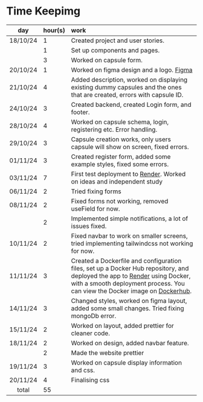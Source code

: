 # Time Keepimg

| day | hour(s) | work  |
| :----:|:-----| :-----|
| 18/10/24 | 1 | Created project and user stories. |
|  | 1 | Set up components and pages. |
|  | 3 | Worked on capsule form. |
| 20/10/24  | 1 | Worked on figma design and a logo. [Figma](https://www.figma.com/proto/laSCjI6ApMcL9Ym9uhImp7/Untitled?node-id=1-3&node-type=canvas&t=RMwyWH6rhGtEt7hP-0&scaling=min-zoom&content-scaling=fixed&page-id=0%3A1)  |
| 21/10/24 | 4 | Added description, worked on displaying existing dummy capsules and the ones that are created, errors with capsule ID. |
| 24/10/24 | 3 | Created backend, created Login form, and footer. |
| 28/10/24 | 4 | Worked on capsule schema, login, registering etc. Error handling. |
| 29/10/24 | 3 | Capsule creation works, only users capsule will show on screen, fixed errors. |
| 01/11/24 | 3 | Created register form, added some example styles, fixed some errors. |
| 03/11/24 | 7 | First test deployment to [Render](https://time-capsule-1.onrender.com/). Worked on ideas and independent study|
| 06/11/24 | 2 | Tried fixing forms |
| 08/11/24 | 2 | Fixed forms not working, removed useField for now. |
|  | 2 | Implemented simple notifications, a lot of issues fixed. |
| 10/11/24 | 2 | Fixed navbar to work on smaller screens, tried implementing tailwindcss not working for now.  |
| 11/11/24 | 3 | Created a Dockerfile and configuration files, set up a Docker Hub repository, and deployed the app to [Render](https://time-capsule-1.onrender.com/) using Docker, with a smooth deployment process. You can view the Docker image on [Dockerhub](https://hub.docker.com/r/nartkosova/time-capsule). |
| 14/11/24 | 3 | Changed styles, worked on figma layout, added some small changes. Tried fixing mongoDb error. |
| 15/11/24 | 2 | Worked on layout, added prettier for cleaner code. |
| 18/11/24 | 2 | Worked on design, added navbar feature. |
| | 2 | Made the website prettier |
| 19/11/24 | 3 | Worked on capsule display information and css. |
| 20/11/24 | 4 | Finalising css |
| total | 55 | | 